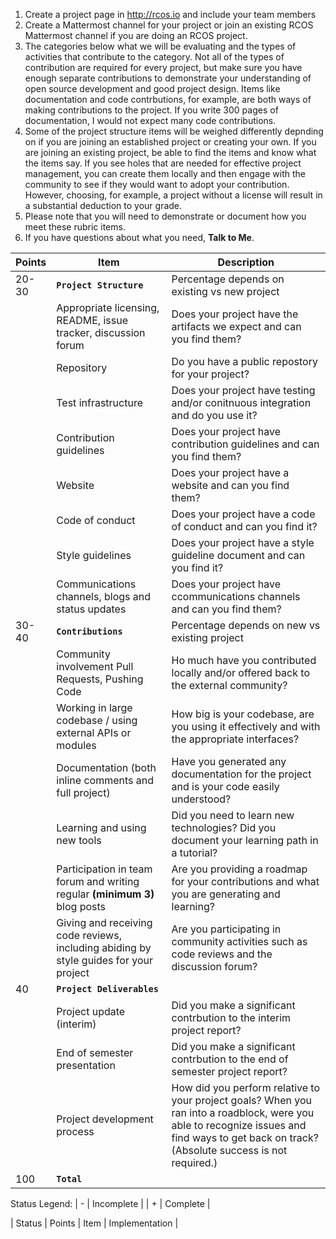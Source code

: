  1. Create a project page in http://rcos.io and include your team members
 2. Create a Mattermost channel for your project or join an existing RCOS Mattermost channel if you are doing an RCOS project.
 3. The categories below what we will be evaluating and the types of activities that contribute to the category. Not all of the types of contribution are required for every project, but make sure you have enough separate contributions to demonstrate your understanding of open source development and good project design. Items like documentation and code contrbutions, for example, are both ways of making contributions to the project. If you write 300 pages of documentation, I would not expect many code contributions.
 4. Some of the project structure items will be weighed differently depnding on if you are joining an established project or creating your own. If you are joining an existing project, be able to find the items and know what the items say. If you see holes that are needed for effective project management, you can create them locally and then engage with the community to see if they would want to adopt your contribution. However, choosing, for example, a project without a license will result in a substantial deduction to your grade.
 3. Please note that you will need to demonstrate or document how you meet these rubric items.
 4. If you have questions about what you need, **Talk to Me**. 

| Points | Item | Description |
| ------------- |-------------|-------------|
|20-30|**`Project Structure`**|Percentage depends on existing vs new project
||Appropriate licensing, README, issue tracker, discussion forum| Does your project have the artifacts we expect and can you find them?|
|| Repository| Do you have a public repostory for your project?|
||Test infrastructure| Does your project have testing and/or conitnuous integration and do you use it?|
||Contribution guidelines|Does your project have contribution guidelines and can you find them?|
||Website|Does your project have a website and can you find them?|
||Code of conduct|Does your project have a code of conduct and can you find it?|
|| Style guidelines|Does your project have a style guideline document and can you find it?|
|| Communications channels, blogs and status updates|Does your project have ccommunications channels and can you find them?|
|30-40|**`Contributions`**|Percentage depends on new vs existing project|
||Community involvement Pull Requests, Pushing Code| Ho much have you contributed locally and/or offered back to the external community?|
|| Working in large codebase / using external APIs or modules|How big is your codebase, are you using it effectively and with the appropriate interfaces?|
||Documentation (both inline comments and full project)|Have you generated any documentation for the project and is your code easily understood?|
||Learning and using new tools|Did you need to learn new technologies? Did you document your learning path in a tutorial?
||Participation in team forum and writing regular **(minimum 3)** blog posts| Are you providing a roadmap for your contributions and what you are generating and learning?
||Giving and receiving code reviews, including abiding by style guides for your project|Are you participating in community activities such as code reviews and the discussion forum?
|40|**`Project Deliverables`**|
||Project update (interim)| Did you make a significant contrbution to the interim project report?|
||End of semester presentation | Did you make a significant contrbution to the end of semester project report?|
||Project development process|How did you perform relative to your project goals? When you ran into a roadblock, were you able to recognize issues and find ways to get back on track? (Absolute success is not required.)
|100	|**`Total`**|


Status Legend:
| - | Incomplete 	|
| + | Complete 		|

| Status | Points | Item | Implementation |